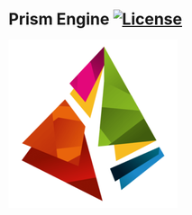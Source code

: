 # Prism Engine [![License](https://img.shields.io/badge/License-Apache%202.0-blue.svg)](https://github.com/xRiveria/Prism-Engine-Reforged/blob/master/LICENSE)

![Prism](/Sandbox/assets/textures/PrismLogo.png?raw=true "Prism")
